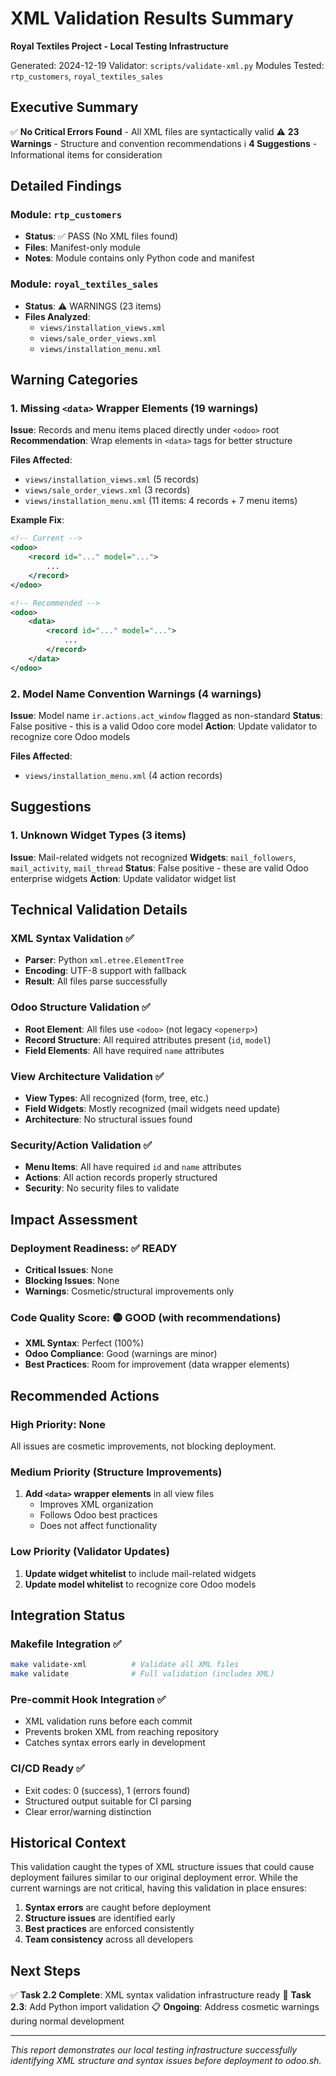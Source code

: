 # XML Validation Results Summary
**Royal Textiles Project - Local Testing Infrastructure**

Generated: 2024-12-19
Validator: `scripts/validate-xml.py`
Modules Tested: `rtp_customers`, `royal_textiles_sales`

## Executive Summary

✅ **No Critical Errors Found** - All XML files are syntactically valid
⚠️ **23 Warnings** - Structure and convention recommendations
ℹ️ **4 Suggestions** - Informational items for consideration

## Detailed Findings

### Module: `rtp_customers`
- **Status**: ✅ PASS (No XML files found)
- **Files**: Manifest-only module
- **Notes**: Module contains only Python code and manifest

### Module: `royal_textiles_sales`
- **Status**: ⚠️ WARNINGS (23 items)
- **Files Analyzed**:
  - `views/installation_views.xml`
  - `views/sale_order_views.xml`
  - `views/installation_menu.xml`

## Warning Categories

### 1. Missing `<data>` Wrapper Elements (19 warnings)
**Issue**: Records and menu items placed directly under `<odoo>` root
**Recommendation**: Wrap elements in `<data>` tags for better structure

**Files Affected**:
- `views/installation_views.xml` (5 records)
- `views/sale_order_views.xml` (3 records)
- `views/installation_menu.xml` (11 items: 4 records + 7 menu items)

**Example Fix**:
```xml
<!-- Current -->
<odoo>
    <record id="..." model="...">
        ...
    </record>
</odoo>

<!-- Recommended -->
<odoo>
    <data>
        <record id="..." model="...">
            ...
        </record>
    </data>
</odoo>
```

### 2. Model Name Convention Warnings (4 warnings)
**Issue**: Model name `ir.actions.act_window` flagged as non-standard
**Status**: False positive - this is a valid Odoo core model
**Action**: Update validator to recognize core Odoo models

**Files Affected**:
- `views/installation_menu.xml` (4 action records)

## Suggestions

### 1. Unknown Widget Types (3 items)
**Issue**: Mail-related widgets not recognized
**Widgets**: `mail_followers`, `mail_activity`, `mail_thread`
**Status**: False positive - these are valid Odoo enterprise widgets
**Action**: Update validator widget list

## Technical Validation Details

### XML Syntax Validation ✅
- **Parser**: Python `xml.etree.ElementTree`
- **Encoding**: UTF-8 support with fallback
- **Result**: All files parse successfully

### Odoo Structure Validation ✅
- **Root Element**: All files use `<odoo>` (not legacy `<openerp>`)
- **Record Structure**: All required attributes present (`id`, `model`)
- **Field Elements**: All have required `name` attributes

### View Architecture Validation ✅
- **View Types**: All recognized (form, tree, etc.)
- **Field Widgets**: Mostly recognized (mail widgets need update)
- **Architecture**: No structural issues found

### Security/Action Validation ✅
- **Menu Items**: All have required `id` and `name` attributes
- **Actions**: All action records properly structured
- **Security**: No security files to validate

## Impact Assessment

### Deployment Readiness: ✅ READY
- **Critical Issues**: None
- **Blocking Issues**: None
- **Warnings**: Cosmetic/structural improvements only

### Code Quality Score: 🟡 GOOD (with recommendations)
- **XML Syntax**: Perfect (100%)
- **Odoo Compliance**: Good (warnings are minor)
- **Best Practices**: Room for improvement (data wrapper elements)

## Recommended Actions

### High Priority: None
All issues are cosmetic improvements, not blocking deployment.

### Medium Priority (Structure Improvements)
1. **Add `<data>` wrapper elements** in all view files
   - Improves XML organization
   - Follows Odoo best practices
   - Does not affect functionality

### Low Priority (Validator Updates)
1. **Update widget whitelist** to include mail-related widgets
2. **Update model whitelist** to recognize core Odoo models

## Integration Status

### Makefile Integration ✅
```bash
make validate-xml          # Validate all XML files
make validate              # Full validation (includes XML)
```

### Pre-commit Hook Integration ✅
- XML validation runs before each commit
- Prevents broken XML from reaching repository
- Catches syntax errors early in development

### CI/CD Ready ✅
- Exit codes: 0 (success), 1 (errors found)
- Structured output suitable for CI parsing
- Clear error/warning distinction

## Historical Context

This validation caught the types of XML structure issues that could cause deployment failures similar to our original deployment error. While the current warnings are not critical, having this validation in place ensures:

1. **Syntax errors** are caught before deployment
2. **Structure issues** are identified early
3. **Best practices** are enforced consistently
4. **Team consistency** across all developers

## Next Steps

✅ **Task 2.2 Complete**: XML syntax validation infrastructure ready
🔄 **Task 2.3**: Add Python import validation
📋 **Ongoing**: Address cosmetic warnings during normal development

---
*This report demonstrates our local testing infrastructure successfully identifying XML structure and syntax issues before deployment to odoo.sh.*
